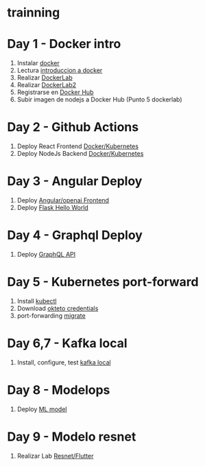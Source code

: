 # trainning
# Day 1 - Docker intro
1. Instalar [docker](https://docs.docker.com/engine/install/centos/)
2. Lectura [introduccion a docker](https://github.com/adsoftsito/web/blob/main/w1/docker_intro.pdf)
3. Realizar [DockerLab](https://github.com/adsoftsito/web/blob/main/w1/dockerlab.pdf)
4. Realizar [DockerLab2](https://github.com/adsoftsito/web/blob/main/w2/dockerlab2.pdf)
5. Registrarse en [Docker Hub](https://hub.docker.com/)
6. Subir imagen de nodejs a Docker Hub (Punto 5 dockerlab)

# Day 2 - Github Actions 
1. Deploy React Frontend  [Docker/Kubernetes](https://docs.google.com/presentation/d/1YFgDfZ9FLu3dwyANWK_xfL54NgahGA8C/edit?usp=sharing&ouid=103318994033956699072&rtpof=true&sd=true)
2. Deploy NodeJs Backend [Docker/Kubernetes](https://docs.google.com/presentation/d/1JZwXtZyVSp3fYoRfMo0iTvDuAUTdLatG/edit?usp=sharing&ouid=103318994033956699072&rtpof=true&sd=true)

# Day 3 - Angular Deploy 
1. Deploy [Angular/openai Frontend](https://docs.google.com/presentation/d/1K4vz4arkMBFKMuGS_WRKl75b_4JedIt3/edit?usp=sharing&ouid=103318994033956699072&rtpof=true&sd=true)
2. Deploy [Flask Hello World](https://github.com/adsoftsito/python-flask)

# Day 4 - Graphql Deploy 
1. Deploy [GraphQL API](https://docs.google.com/presentation/d/1dwkslhao4AJfPmMFkTiC-pfJ7FwoWMzu6zw_i59sQGw/edit?usp=sharing)

# Day 5 - Kubernetes port-forward  
1. Install [kubectl](https://kubernetes.io/es/docs/tasks/tools/)
2. Download [okteto credentials](https://www.okteto.com/docs/cloud/credentials/)
3. port-forwarding [migrate](https://www.okteto.com/blog/connecting-to-database-with-port-forwarding/)

# Day 6,7 - Kafka local  
1. Install, configure, test [kafka local](https://docs.google.com/presentation/d/1LwTdE82qPk6dL4gW9dcmZ6uBqJXItCZ6zulONf6lq3E/edit#slide=id.gcb9a0b074_1_0)

# Day 8 - Modelops 
1. Deploy [ML model](https://docs.google.com/document/d/1KKPh3WE2IpwaUhPtd-dn2j9ncFQM0uA-Tk2T676IS4I/edit?usp=sharing)

# Day 9 - Modelo resnet
1. Realizar Lab [Resnet/Flutter](https://docs.google.com/presentation/d/1KufW46qT7pr_kWVLWu6iQAnmTD9AkaPoSqT04sHCYfE/edit?usp=sharing) 


